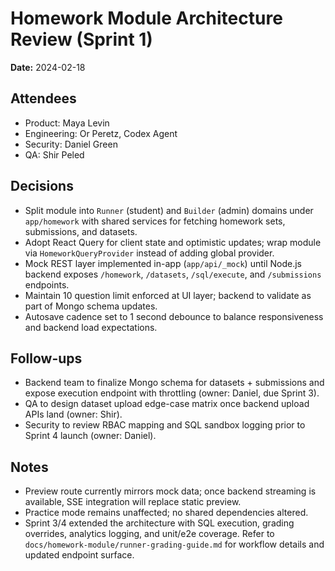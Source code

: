 # Homework Module Architecture Review (Sprint 1)

**Date:** 2024-02-18

## Attendees
- Product: Maya Levin
- Engineering: Or Peretz, Codex Agent
- Security: Daniel Green
- QA: Shir Peled

## Decisions
- Split module into `Runner` (student) and `Builder` (admin) domains under `app/homework` with shared services for fetching homework sets, submissions, and datasets.
- Adopt React Query for client state and optimistic updates; wrap module via `HomeworkQueryProvider` instead of adding global provider.
- Mock REST layer implemented in-app (`app/api/_mock`) until Node.js backend exposes `/homework`, `/datasets`, `/sql/execute`, and `/submissions` endpoints.
- Maintain 10 question limit enforced at UI layer; backend to validate as part of Mongo schema updates.
- Autosave cadence set to 1 second debounce to balance responsiveness and backend load expectations.

## Follow-ups
- Backend team to finalize Mongo schema for datasets + submissions and expose execution endpoint with throttling (owner: Daniel, due Sprint 3).
- QA to design dataset upload edge-case matrix once backend upload APIs land (owner: Shir).
- Security to review RBAC mapping and SQL sandbox logging prior to Sprint 4 launch (owner: Daniel).

## Notes
- Preview route currently mirrors mock data; once backend streaming is available, SSE integration will replace static preview.
- Practice mode remains unaffected; no shared dependencies altered.
- Sprint 3/4 extended the architecture with SQL execution, grading overrides, analytics logging, and unit/e2e coverage. Refer to `docs/homework-module/runner-grading-guide.md` for workflow details and updated endpoint surface.
